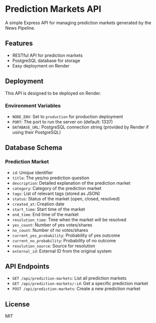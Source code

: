 # Prediction Markets API

A simple Express API for managing prediction markets generated by the News Pipeline.

## Features

- RESTful API for prediction markets
- PostgreSQL database for storage
- Easy deployment on Render

## Deployment

This API is designed to be deployed on Render.

### Environment Variables

- `NODE_ENV`: Set to `production` for production deployment
- `PORT`: The port to run the server on (default: 1337)
- `DATABASE_URL`: PostgreSQL connection string (provided by Render if using their PostgreSQL)

## Database Schema

### Prediction Market

- `id`: Unique identifier
- `title`: The yes/no prediction question
- `description`: Detailed explanation of the prediction market
- `category`: Category of the prediction market
- `tags`: List of relevant tags (stored as JSON)
- `status`: Status of the market (open, closed, resolved)
- `created_at`: Creation date
- `start_time`: Start time of the market
- `end_time`: End time of the market
- `resolution_time`: Time when the market will be resolved
- `yes_count`: Number of yes votes/shares
- `no_count`: Number of no votes/shares
- `current_yes_probability`: Probability of yes outcome
- `current_no_probability`: Probability of no outcome
- `resolution_source`: Source for resolution
- `external_id`: External ID from the original system

## API Endpoints

- `GET /api/prediction-markets`: List all prediction markets
- `GET /api/prediction-markets/:id`: Get a specific prediction market
- `POST /api/prediction-markets`: Create a new prediction market

## License

MIT
